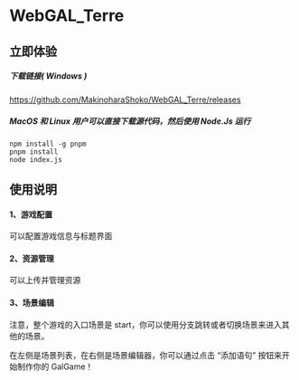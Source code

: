 # WebGAL_Terre
## 立即体验

##### 下载链接( Windows )

https://github.com/MakinoharaShoko/WebGAL_Terre/releases

##### MacOS 和 Linux 用户可以直接下载源代码，然后使用 Node.Js 运行 

```
npm install -g pnpm
pnpm install
node index.js
```

## 使用说明

#### 1、游戏配置

可以配置游戏信息与标题界面

#### 2、资源管理

可以上传并管理资源

#### 3、场景编辑

注意，整个游戏的入口场景是 start，你可以使用分支跳转或者切换场景来进入其他的场景。

在左侧是场景列表，在右侧是场景编辑器，你可以通过点击 “添加语句” 按钮来开始制作你的 GalGame！
